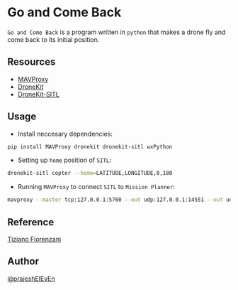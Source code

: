 # Go and Come Back

`Go and Come Back` is a program written in `python` that makes a drone fly and come back to its initial position.

## Resources

- [MAVProxy](https://ardupilot.org/mavproxy/)
- [DroneKit](https://dronekit.io/)
- [DroneKit-SITL](https://dronekit-python.readthedocs.io/en/latest/develop/sitl_setup.html)

<!-- ## Installation -->

## Usage

- Install neccesary dependencies:

```bash
pip install MAVProxy dronekit dronekit-sitl wxPython
```

- Setting up `home` position of `SITL`:

```bash
dronekit-sitl copter --home=LATITUDE,LONGITUDE,0,180
```

- Running `MAVProxy` to connect `SITL` to `Mission Planner`:

```bash
mavproxy --master tcp:127.0.0.1:5760 --out udp:127.0.0.1:14551 --out udp:10.20.1.85:14550
```

## Reference

[Tiziano Fiorenzani](https://youtu.be/TFDWs_DG2QY)

## Author

[@prajeshElEvEn](https://github.com/prajeshElEvEn)
